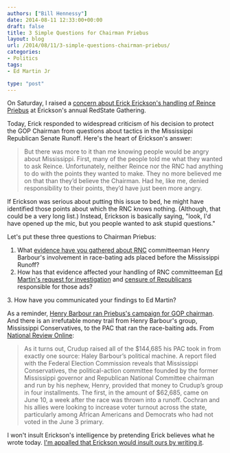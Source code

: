 ```yaml
---
authors: ["Bill Hennessy"]
date: 2014-08-11 12:33:00+00:00
draft: false
title: 3 Simple Questions for Chairman Priebus
layout: blog
url: /2014/08/11/3-simple-questions-chairman-priebus/
categories:
- Politics
tags:
- Ed Martin Jr

type: "post"
---
```


On Saturday, I raised a [concern about Erick Erickson's handling of Reince Priebus](https://hennessysview.com/2014/08/09/erick-erickson-reince-priebus/) at Erickson's annual RedState Gathering.

Today, Erick responded to widespread criticism of his decision to protect the GOP Chairman from questions about tactics in the Mississippi Republican Senate Runoff. Here's the heart of Erickson's answer:



> But there was more to it than me knowing people would be angry about Mississippi. First, many of the people told me what they wanted to ask Reince. Unfortunately, neither Reince nor the RNC had anything to do with the points they wanted to make. They no more believed me on that than they’d believe the Chairman. Had he, like me, denied responsibility to their points, they’d have just been more angry.



If Erickson was serious about putting this issue to bed, he might have identified those points about which the RNC knows nothing. (Although, that could be a very long list.) Instead, Erickson is basically saying, "look, I'd have opened up the mic, but you people wanted to ask stupid questions."

Let's put these three questions to Chairman Priebus:




  1. What [evidence have you gathered about RNC](https://dbgzvifxo1i3b.cloudfront.net/tppcf/32/MS-Case-Study.pdf) committeeman Henry Barbour's involvement in race-bating ads placed before the Mississippi Runoff?
  2. How has that evidence affected your handling of RNC committeeman [Ed Martin's request for investigation](https://hennessysview.com/2014/07/09/chairman-ed-martin-demands-mississippi-investigation/) and [censure of Republicans ](https://hennessysview.com/2014/08/06/ed-martin-moves-censure-henry-barbour-racist-mississippi-ads/)responsible for those ads?




3. How have you communicated your findings to Ed Martin?

As a reminder, [Henry Barbour ran Priebus's campaign for GOP chairman](https://capitolresourcesllc.com/profiles/h_barbour.htm). And there is an irrefutable money trail from Henry Barbour's group, Mississippi Conservatives, to the PAC that ran the race-baiting ads. From [National Review Online](https://www.nationalreview.com/article/383087/barbour-machines-mississippi-ad-war-eliana-johnson):



> As it turns out, Crudup raised all of the $144,685 his PAC took in from exactly one source: Haley Barbour’s political machine. A report filed with the Federal Election Commission reveals that Mississippi Conservatives, the political-action committee founded by the former Mississippi governor and Republican National Committee chairman and run by his nephew, Henry, provided that money to Crudup’s group in four installments. The first, in the amount of $62,685, came on June 10, a week after the race was thrown into a runoff. Cochran and his allies were looking to increase voter turnout across the state, particularly among African Americans and Democrats who had not voted in the June 3 primary.



I won't insult Erickson's intelligence by pretending Erick believes what he wrote today. [I'm appalled that Erickson would insult ours by writing it](https://www.redstate.com/2014/08/11/questioning-the-chairman/).
